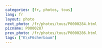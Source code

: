 ```yaml
---
categories: [fr, photos, tous]
lang: fr
layout: photo
next_photo: /fr/photos/tous/P0000284.html
picname: P0000287
prev_photo: /fr/photos/tous/P0000286.html
tags: ["K\xF6cherbaum"]
---
```

